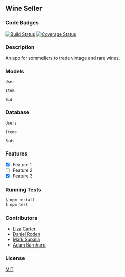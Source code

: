 ## Wine Seller
### Code Badges
[![Build Status](https://travis-ci.org/LizaHCarter/wine-seller.svg)](https://travis-ci.org/LizaHCarter/wine-seller)
[![Coverage Status](https://coveralls.io/repos/LizaHCarter/wine-seller/badge.png)](https://coveralls.io/r/LizaHCarter/wine-seller)

### Description
An app for sommeliers to trade vintage and rare wines.

### Models
```
User
```

```
Item
```

```
Bid
```

### Database
```
Users
```

```
Items
```

```
Bids
```

### Features
- [x] Feature 1
- [ ] Feature 2
- [x] Feature 3

### Running Tests
```bash
$ npm install
$ npm test
```

### Contributors
- [Liza Carter](https://github.com/lizahcarter)
- [Daniel Roden](https://github.com/dsroden)
- [Mark Supalla](https://github.com/marksupalla)
- [Adam Barnhard](https://github.com/abarnhard)

### License
[MIT](LICENSE)

